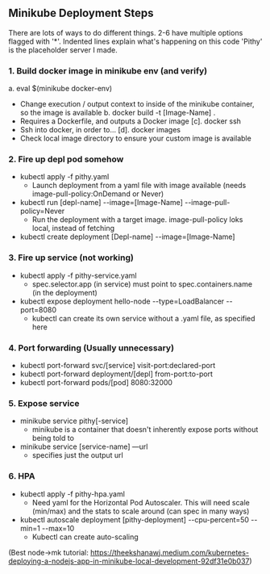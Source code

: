 ## Minikube Deployment Steps
There are lots of ways to do different things. 2-6 have multiple options flagged with '*'.
Indented lines explain what's happening on this code
'Pithy' is the placeholder server I made.

### 1. Build docker image in minikube env (and verify)
a. eval $(minikube docker-env) 
  - Change execution / output context to inside of the minikube container, so the image is available
b. docker build -t [Image-Name] .
  - Requires a Dockerfile, and outputs a Docker image
[c]. docker ssh
  - Ssh into docker, in order to...
[d]. docker images
  - Check local image directory to ensure your custom image is available

### 2. Fire up depl pod somehow
* kubectl apply -f pithy.yaml
  - Launch deployment from a yaml file with image available (needs image-pull-policy:OnDemand or Never)
* kubectl run [depl-name] --image=[Image-Name] --image-pull-policy=Never
  - Run the deployment with a target image. image-pull-policy loks local, instead of fetching
* kubectl create deployment [Depl-name] --image=[Image-Name]

### 3. Fire up service (not working)
* kubectl apply -f pithy-service.yaml
  - spec.selector.app (in service) must point to spec.containers.name (in the deployment)
* kubectl expose deployment hello-node --type=LoadBalancer --port=8080
  - kubectl can create its own service without a .yaml file, as specified here

### 4. Port forwarding (Usually unnecessary)
* kubectl port-forward svc/[service] visit-port:declared-port
* kubectl port-forward deployment/[depl] from-port:to-port
* kubectl port-forward pods/[pod] 8080:32000

### 5. Expose service
* minikube service pithy[-service]
  - minikube is a container that doesn't inherently expose ports without being told to
* minikube service [service-name] —url
  - specifies just the output url

### 6. HPA
* kubectl apply -f pithy-hpa.yaml
    - Need yaml for the Horizontal Pod Autoscaler. This will need scale (min/max) and the stats to scale around (can spec in many ways)
* kubectl autoscale deployment [pithy-deployment] --cpu-percent=50 --min=1 --max=10
  - Kubectl can create auto-scaling

(Best node->mk tutorial: https://theekshanawj.medium.com/kubernetes-deploying-a-nodejs-app-in-minikube-local-development-92df31e0b037)
